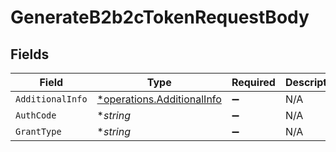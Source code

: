 # GenerateB2b2cTokenRequestBody


## Fields

| Field                                                                          | Type                                                                           | Required                                                                       | Description                                                                    | Example                                                                        |
| ------------------------------------------------------------------------------ | ------------------------------------------------------------------------------ | ------------------------------------------------------------------------------ | ------------------------------------------------------------------------------ | ------------------------------------------------------------------------------ |
| `AdditionalInfo`                                                               | [*operations.AdditionalInfo](../../../pkg/models/operations/additionalinfo.md) | :heavy_minus_sign:                                                             | N/A                                                                            |                                                                                |
| `AuthCode`                                                                     | **string*                                                                      | :heavy_minus_sign:                                                             | N/A                                                                            | 7f44633389fe44ff99f976c948f7f089                                               |
| `GrantType`                                                                    | **string*                                                                      | :heavy_minus_sign:                                                             | N/A                                                                            | authorization_code                                                             |